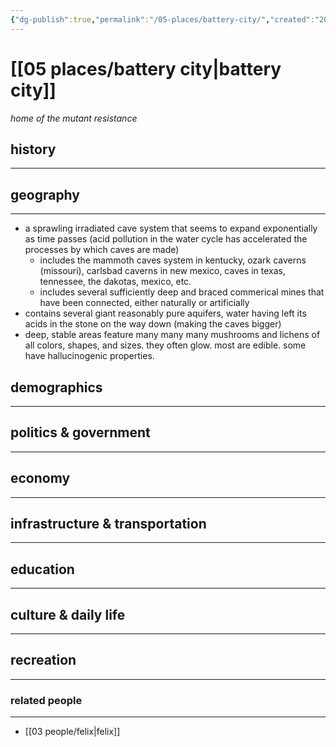 ```yaml
---
{"dg-publish":true,"permalink":"/05-places/battery-city/","created":"2025-03-17T10:45:46.665-05:00","updated":"2025-03-17T11:00:32.306-05:00"}
---
```


# [[05 places/battery city\|battery city]]
*home of the mutant resistance*

## history
---

## geography
---
- a sprawling irradiated cave system that seems to expand exponentially as time passes (acid pollution in the water cycle has accelerated the processes by which caves are made)
	- includes the mammoth caves system in kentucky, ozark caverns (missouri), carlsbad caverns in new mexico, caves in texas, tennessee, the dakotas, mexico, etc.
	- includes several sufficiently deep and braced commerical mines that have been connected, either naturally or artificially
- contains several giant reasonably pure aquifers, water having left its acids in the stone on the way down (making the caves bigger)
- deep, stable areas feature many many many mushrooms and lichens of all colors, shapes, and sizes. they often glow. most are edible. some have hallucinogenic properties.
## demographics
---

## politics & government
---

## economy
---

## infrastructure & transportation
---

## education
---

## culture & daily life
---

## recreation
---

### related people
---
- [[03 people/felix\|felix]]